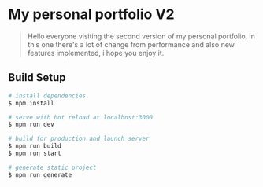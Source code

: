 # My personal portfolio V2

> Hello everyone visiting the second version of my personal portfolio, in this one there's a lot of change from performance and also new features implemented, i hope you enjoy it.

## Build Setup

```bash
# install dependencies
$ npm install

# serve with hot reload at localhost:3000
$ npm run dev

# build for production and launch server
$ npm run build
$ npm run start

# generate static project
$ npm run generate
```
